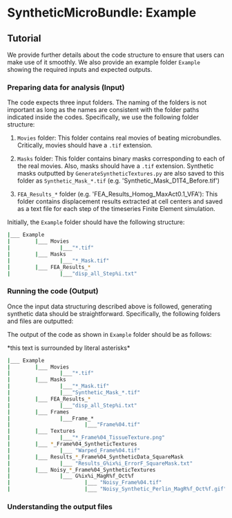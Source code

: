# SyntheticMicroBundle: Example
## Tutorial
We provide further details about the code structure to ensure that users can make use of it smoothly. We also provide an example folder `Example` showing the required inputs and expected outputs.
### Preparing data for analysis (Input)
The code expects three input folders. The naming of the folders is not important as long as the names are consistent with the folder paths indicated inside the codes. Specifically, we use the following folder structure:

1. `Movies` folder: This folder contains real movies of beating microbundles. Critically, movies should have a `.tif` extension.

2. `Masks` folder: This folder contains binary masks corresponding to each of the real movies. Also, masks should have a `.tif` extension. Synthetic masks outputted by `GenerateSyntheticTextures.py` are also saved to this folder as `Synthetic_Mask_*.tif` (e.g. 'Synthetic_Mask_D1T4_Before.tif')

3. `FEA_Results_*` folder (e.g. 'FEA_Results_Homog_MaxAct0.1_VFA'): This folder contains displacement results extracted at cell centers and saved as a text file for each step of the timeseries Finite Element simulation.

Initially, the `Example` folder should have the following structure:

```bash
|___ Example
|        |___ Movies
|                |___"*.tif"
|        |___ Masks
|                |___"*_Mask.tif"
|        |___ FEA_Results_*
|                |___"disp_all_Step%i.txt"
```

### Running the code (Output)
Once the input data structuring described above is followed, generating synthetic data should be straightforward. Specifically, the following folders and files are outputted:

The output of the code as shown in `Example` folder should be as follows:

\*this text is surrounded by literal asterisks\*
```bash
|___ Example
|        |___ Movies
|                |___"*.tif"
|        |___ Masks
|                |___"*_Mask.tif"
|                |___"Synthetic_Mask_*.tif"
|        |___ FEA_Results_*
|                |___"disp_all_Step%i.txt"
|        |___ Frames
|                |___Frame_*   
|                        |___"Frame%04.tif"
|        |___ Textures
|                |___"*_Frame%04_TissueTexture.png"
|        |___ *_Frame%04_SyntheticTextures
|                |___ "Warped_Frame%04.tif"
|        |___ Results_*_Frame%04_SyntheticData_SquareMask
|                |___ "Results_G%ix%i_ErrorF_SquareMask.txt"
|        |___ Noisy_*_Frame%04_SyntheticTextures
|                |___ G%ix%i_MagR%f_Oct%f
|                        |___ "Noisy_Frame%04.tif"
|                        |___ "Noisy_Synthetic_Perlin_MagR%f_Oct%f.gif"
```

### Understanding the output files